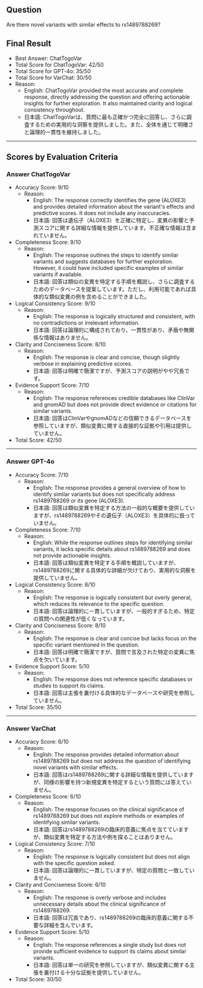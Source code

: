 ## Question

Are there novel variants with similar effects to rs1489788269?

## Final Result

- Best Answer: ChatTogoVar
- Total Score for ChatTogoVar: 42/50
- Total Score for GPT-4o: 35/50
- Total Score for VarChat: 30/50
- Reason:
  - English: ChatTogoVar provided the most accurate and complete response, directly addressing the question and offering actionable insights for further exploration. It also maintained clarity and logical consistency throughout.
  - 日本語: ChatTogoVarは、質問に最も正確かつ完全に回答し、さらに調査するための実用的な洞察を提供しました。また、全体を通じて明確さと論理的一貫性を維持しました。

---

## Scores by Evaluation Criteria

### Answer ChatTogoVar
- Accuracy Score: 9/10
  - Reason: 
    - English: The response correctly identifies the gene (ALOXE3) and provides detailed information about the variant's effects and predictive scores. It does not include any inaccuracies.
    - 日本語: 回答は遺伝子（ALOXE3）を正確に特定し、変異の影響と予測スコアに関する詳細な情報を提供しています。不正確な情報は含まれていません。
- Completeness Score: 9/10
  - Reason: 
    - English: The response outlines the steps to identify similar variants and suggests databases for further exploration. However, it could have included specific examples of similar variants if available.
    - 日本語: 回答は類似の変異を特定する手順を概説し、さらに調査するためのデータベースを提案しています。ただし、利用可能であれば具体的な類似変異の例を含めることができました。
- Logical Consistency Score: 9/10
  - Reason: 
    - English: The response is logically structured and consistent, with no contradictions or irrelevant information.
    - 日本語: 回答は論理的に構成されており、一貫性があり、矛盾や無関係な情報はありません。
- Clarity and Conciseness Score: 8/10
  - Reason: 
    - English: The response is clear and concise, though slightly verbose in explaining predictive scores.
    - 日本語: 回答は明確で簡潔ですが、予測スコアの説明がやや冗長です。
- Evidence Support Score: 7/10
  - Reason: 
    - English: The response references credible databases like ClinVar and gnomAD but does not provide direct evidence or citations for similar variants.
    - 日本語: 回答はClinVarやgnomADなどの信頼できるデータベースを参照していますが、類似変異に関する直接的な証拠や引用は提供していません。
- Total Score: 42/50

---

### Answer GPT-4o
- Accuracy Score: 7/10
  - Reason: 
    - English: The response provides a general overview of how to identify similar variants but does not specifically address rs1489788269 or its gene (ALOXE3).
    - 日本語: 回答は類似変異を特定する方法の一般的な概要を提供していますが、rs1489788269やその遺伝子（ALOXE3）を具体的に扱っていません。
- Completeness Score: 7/10
  - Reason: 
    - English: While the response outlines steps for identifying similar variants, it lacks specific details about rs1489788269 and does not provide actionable insights.
    - 日本語: 回答は類似変異を特定する手順を概説していますが、rs1489788269に関する具体的な詳細が欠けており、実用的な洞察を提供していません。
- Logical Consistency Score: 8/10
  - Reason: 
    - English: The response is logically consistent but overly general, which reduces its relevance to the specific question.
    - 日本語: 回答は論理的に一貫していますが、一般的すぎるため、特定の質問への関連性が低くなっています。
- Clarity and Conciseness Score: 8/10
  - Reason: 
    - English: The response is clear and concise but lacks focus on the specific variant mentioned in the question.
    - 日本語: 回答は明確で簡潔ですが、質問で言及された特定の変異に焦点を欠いています。
- Evidence Support Score: 5/10
  - Reason: 
    - English: The response does not reference specific databases or studies to support its claims.
    - 日本語: 回答は主張を裏付ける具体的なデータベースや研究を参照していません。
- Total Score: 35/50

---

### Answer VarChat
- Accuracy Score: 6/10
  - Reason: 
    - English: The response provides detailed information about rs1489788269 but does not address the question of identifying novel variants with similar effects.
    - 日本語: 回答はrs1489788269に関する詳細な情報を提供していますが、同様の影響を持つ新規変異を特定するという質問には答えていません。
- Completeness Score: 6/10
  - Reason: 
    - English: The response focuses on the clinical significance of rs1489788269 but does not explore methods or examples of identifying similar variants.
    - 日本語: 回答はrs1489788269の臨床的意義に焦点を当てていますが、類似変異を特定する方法や例を探ることはありません。
- Logical Consistency Score: 7/10
  - Reason: 
    - English: The response is logically consistent but does not align with the specific question asked.
    - 日本語: 回答は論理的に一貫していますが、特定の質問と一致していません。
- Clarity and Conciseness Score: 6/10
  - Reason: 
    - English: The response is overly verbose and includes unnecessary details about the clinical significance of rs1489788269.
    - 日本語: 回答は冗長であり、rs1489788269の臨床的意義に関する不要な詳細を含んでいます。
- Evidence Support Score: 5/10
  - Reason: 
    - English: The response references a single study but does not provide sufficient evidence to support its claims about similar variants.
    - 日本語: 回答は単一の研究を参照していますが、類似変異に関する主張を裏付ける十分な証拠を提供していません。
- Total Score: 30/50